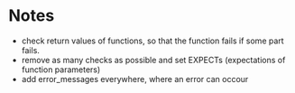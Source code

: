 # Notes
- check return values of functions, so that the function fails if some part fails.
- remove as many checks as possible and set EXPECTs (expectations of function parameters)
- add error_messages everywhere, where an error can occour
